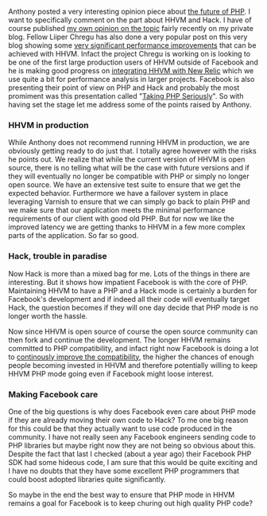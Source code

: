Anthony posted a very interesting opinion piece about [the future of PHP](http://blog.ircmaxell.com/2014/03/an-opinion-on-future-of-php.html). I want to specifically comment on the part about HHVM and Hack. I have of course published [my own opinion on the topic](http://pooteeweet.org/blog/2259) fairly recently on my private blog. Fellow Liiper Chregu has also done a very popular post on this very blog showing some [very significant performance improvements](http://blog.liip.ch/archive/2013/10/29/hhvm-and-symfony2.html) that can be achieved with HHVM. Infact the project Chregu is working on is looking to be one of the first large production users of HHVM outside of Facebook and he is making good progress on [integrating HHVM with New Relic](https://plus.google.com/106896053552567904087/posts/gu8bswEsQAx) which we use quite a bit for performance analysis in larger projects. Facebook is also presenting their point of view on PHP and Hack and probably the most promiment was this presentation called "[Taking PHP Seriously](https://github.com/strangeloop/StrangeLoop2013/raw/master/slides/sessions/Adams-TakingPHPSeriously.pdf)". So with having set the stage let me address some of the points raised by Anthony.

### HHVM in production

While Anthony does not recommend running HHVM in production, we are obviously getting ready to do just that. I totally agree however with the risks he points out. We realize that while the current version of HHVM is open source, there is no telling what will be the case with future versions and if they will eventually no longer be compatible with PHP or simply no longer open source. We have an extensive test suite to ensure that we get the expected behavior. Furthermore we have a failover system in place leveraging Varnish to ensure that we can simply go back to plain PHP and we make sure that our application meets the minimal performance requirements of our client with good old PHP. But for now we like the improved latency we are getting thanks to HHVM in a few more complex parts of the application. So far so good.

### Hack, trouble in paradise

Now Hack is more than a mixed bag for me. Lots of the things in there are interesting. But it shows how impatient Facebook is with the core of PHP. Maintaining HHVM to have a PHP and a Hack mode is certainly a burden for Facebook's development and if indeed all their code will eventually target Hack, the question becomes if they will one day decide that PHP mode is no longer worth the hassle.

Now since HHVM is open source of course the open source community can then fork and continue the development. The longer HHVM remains committed to PHP compatibility, and infact right now Facebook is doing a lot to [continously improve the compatibility](http://www.hhvm.com/blog/3611/tracking-parity), the higher the chances of enough people becoming invested in HHVM and therefore potentially willing to keep HHVM PHP mode going even if Facebook might loose interest. 

### Making Facebook care

One of the big questions is why does Facebook even care about PHP mode if they are already moving their own code to Hack? To me one big reason for this could be that they actually want to use code produced in the community. I have not really seen any Facebook engineers sending code to PHP libraries but maybe right now they are not being so obvious about this. Despite the fact that last I checked (about a year ago) their Facebook PHP SDK had some hideous code, I am sure that this would be quite exciting and I have no doubts that they have some excellent PHP programmers that could boost adopted libraries quite significantly.

So maybe in the end the best way to ensure that PHP mode in HHVM remains a goal for Facebook is to keep churing out high quality PHP code?